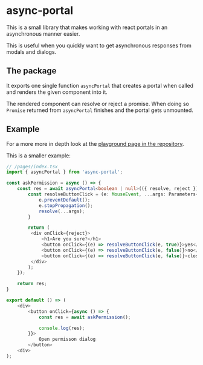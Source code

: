 # async-portal
This is a small library that makes working with react portals in an asynchronous manner easier.

This is useful when you quickly want to get asynchronous responses from modals and dialogs.

## The package
It exports one single function `asyncPortal` that creates a portal when called
and renders the given component into it. 

The rendered component can resolve or reject a promise. 
When doing so `Promise` returned from `asyncPortal` finishes and the portal gets unmounted.

## Example
For a more more in depth look at the [playground page in the repository](https://github.com/Ziothh/async-portal/blob/main/playground/src/pages/index.tsx).

This is a smaller example:
```ts
// /pages/index.tsx
import { asyncPortal } from 'async-portal';

const askPermission = async () => {
    const res = await asyncPortal<boolean | null>(({ resolve, reject }) => {
        const resolveButtonClick = (e: MouseEvent, ...args: Parameters<typeof resolve>) => {
            e.preventDefault();
            e.stopPropagation();
            resolve(...args);
        }

        return (
         <div onClick={reject}>
             <h1>Are you sure?</h1>
             <button onClick={(e) => resolveButtonClick(e, true)}>yes</button>
             <button onClick={(e) => resolveButtonClick(e, false)}>no</button>
             <button onClick={(e) => resolveButtonClick(e, false)}>close</button>
         </div>
        );
    });

    return res;
}

export default () => (
    <div>
        <button onClick={async () => {
            const res = await askPermission();

            console.log(res);
        }}>
            Open permisson dialog
        </button>
    <div>
);
```

